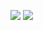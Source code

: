 ![](https://komarev.com/ghpvc/?username=onetox)
![](https://komarev.com/ghpvc/?username=blmzy&color=blueviolet)

